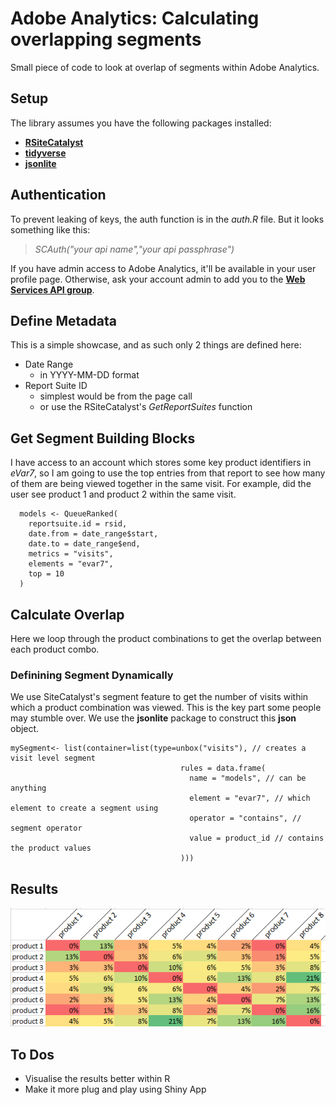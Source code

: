 # Adobe Analytics: Calculating overlapping segments
Small piece of code to look at overlap of segments within Adobe Analytics.

## Setup
The library assumes you have the following packages installed:
 * [**RSiteCatalyst**](https://github.com/randyzwitch/RSiteCatalyst)
 * [**tidyverse**](https://www.tidyverse.org/)
 * [**jsonlite**](https://cran.r-project.org/web/packages/jsonlite/index.html)

## Authentication
To prevent leaking of keys, the auth function is in the _auth.R_ file. But it looks something like this:
> _SCAuth("your api name","your api passphrase")_

If you have admin access to Adobe Analytics, it'll be available in your user profile page. Otherwise, ask your account admin to add you to the [**Web Services API group**](https://marketing.adobe.com/resources/help/en_US/reference/web_services_admin.html).

## Define Metadata
This is a simple showcase, and as such only 2 things are defined here:
* Date Range
	* in YYYY-MM-DD format
* Report Suite ID
	* simplest would be from the page call
	* or use the RSiteCatalyst's _GetReportSuites_ function

## Get Segment Building Blocks
I have access to an account which stores some key product identifiers in *eVar7*, so I am going to use the top entries from that report to see how many of them are being viewed together in the same visit. For example, did the user see product 1 and product 2 within the same visit.
```
  models <- QueueRanked(
    reportsuite.id = rsid,
    date.from = date_range$start,
    date.to = date_range$end,
    metrics = "visits",
    elements = "evar7",
    top = 10
  )  
```

## Calculate Overlap
Here we loop through the product combinations to get the overlap between each product combo.

### Definining Segment Dynamically
We use SiteCatalyst's segment feature to get the number of visits within which a product combination was viewed. This is the key part some people may stumble over. We use the **jsonlite** package to construct this **json** object.
```
mySegment<- list(container=list(type=unbox("visits"), // creates a visit level segment
                                      rules = data.frame(
                                        name = "models", // can be anything
                                        element = "evar7", // which element to create a segment using
                                        operator = "contains", // segment operator
                                        value = product_id // contains the product values
                                      )))
```

## Results
![Result](result.PNG)

## To Dos
* Visualise the results better within R
* Make it more plug and play using Shiny App






